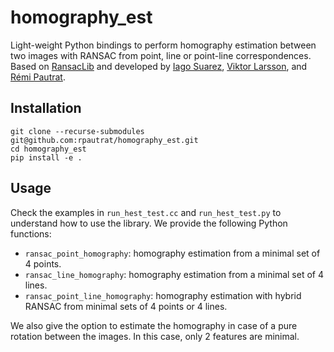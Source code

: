 # homography_est
Light-weight Python bindings to perform homography estimation between two images with RANSAC from point, line or point-line correspondences.
Based on [RansacLib](https://github.com/tsattler/RansacLib) and developed by [Iago Suarez](https://github.com/iago-suarez), [Viktor Larsson](https://github.com/vlarsson), and [Rémi Pautrat](https://github.com/rpautrat).

## Installation
```
git clone --recurse-submodules git@github.com:rpautrat/homography_est.git
cd homography_est
pip install -e .
```

## Usage
Check the examples in `run_hest_test.cc` and `run_hest_test.py` to understand how to use the library. We provide the following Python functions:
- `ransac_point_homography`: homography estimation from a minimal set of 4 points.
- `ransac_line_homography`: homography estimation from a minimal set of 4 lines.
- `ransac_point_line_homography`: homography estimation with hybrid RANSAC from minimal sets of 4 points or 4 lines.

We also give the option to estimate the homography in case of a pure rotation between the images. In this case, only 2 features are minimal.
